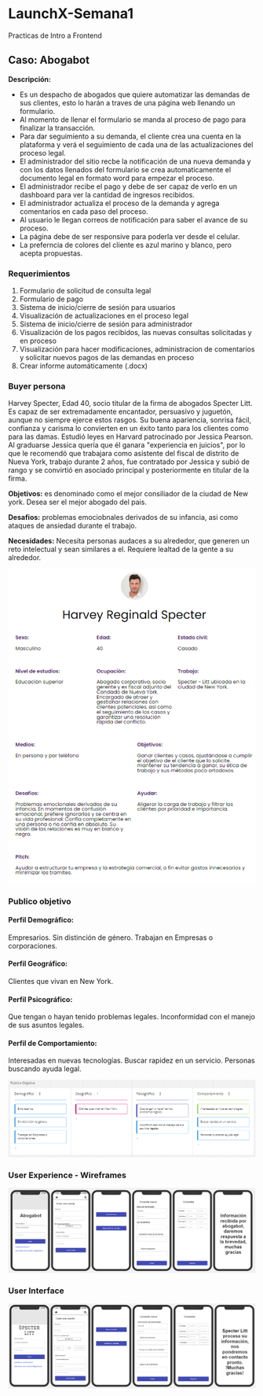 # LaunchX-Semana1
Practicas de Intro a Frontend

## Caso: Abogabot 
**Descripción:**

- Es un despacho de abogados que quiere automatizar las demandas de sus clientes, esto lo harán a traves de una página web llenando un formulario.
- Al momento de llenar el formulario se manda al proceso de pago para finalizar la transacción.
- Para dar seguimiento a su demanda, el cliente crea una cuenta en la plataforma y verá el seguimiento de cada una de las actualizaciones del proceso legal.
- El administrador del sitio recbe la notificación de una nueva demanda y con los datos llenados del formulario se crea automaticamente el documento legal en formato word para empezar el proceso.
- El administrador recibe el pago y debe de ser capaz de verlo en un dashboard para ver la cantidad de ingresos recibidos.
- El administrador actualiza el proceso de la demanda y agrega comentarios en cada paso del proceso.
- Al usuario le llegan correos de notificación para saber el avance de su proceso.
- La página debe de ser responsive para poderla ver desde el celular.
- La preferncia de colores del cliente es azul marino y blanco, pero acepta propuestas.

### Requerimientos
1. Formulario de solicitud de consulta legal
2. Formulario de pago
3. Sistema de inicio/cierre de sesión para usuarios
4. Visualización de actualizaciones en el proceso legal
5. Sistema de inicio/cierre de sesión para administrador
6. Visualización de los pagos recibidos, las nuevas consultas solicitadas y en proceso
7. Visualización para hacer modificaciones, administracion de comentarios y solicitar nuevos pagos de las demandas en proceso
8. Crear informe automáticamente (.docx)

### Buyer persona
Harvey Specter, Edad 40, socio titular de la firma de abogados Specter Litt. Es capaz de ser extremadamente encantador, persuasivo y juguetón, aunque no siempre ejerce estos rasgos. Su buena apariencia, sonrisa fácil, confianza y carisma lo convierten en un éxito tanto para los clientes como para las damas. Estudió leyes en Harvard patrocinado por Jessica Pearson. Al graduarse Jessica quería que él ganara "experiencia en juicios", por lo que le recomendó que trabajara como asistente del fiscal de distrito de Nueva York, trabajo durante 2 años, fue contratado por Jessica y subió de rango y se convirtió en asociado principal y posteriormente en titular de la firma.

**Objetivos:** es denominado como el mejor consiliador de la ciudad de New york. Desea ser el mejor abogado del pais.

**Desafios:** problemas emociobnales derivados de su infancia, asi como ataques de ansiedad durante el trabajo.

**Necesidades:**  Necesita personas audaces a su alrededor, que generen un reto intelectual y sean similares a el. Requiere lealtad de la gente a su alrededor.

![Buyer Persona](https://github.com/JesusHerreraB/LaunchX-Semana1/blob/main/Buyer%20persona.PNG)

### Publico objetivo
#### Perfil Demográfico:
Empresarios.
Sin distinción de género.
Trabajan en Empresas o corporaciones.
#### Perfil Geográfico:
Clientes que vivan en New York.
#### Perfil Psicográfico:
Que tengan o hayan tenido problemas legales.
Inconformidad con el manejo de sus asuntos legales.
#### Perfil de Comportamiento:
Interesadas en nuevas tecnologías.
Buscar rapidez en un servicio.
Personas buscando ayuda legal.

![Publico objetivo](https://github.com/JesusHerreraB/LaunchX-Semana1/blob/main/Publico%20objetivo.PNG)
### User Experience - Wireframes
![UX](https://github.com/JesusHerreraB/LaunchX-Semana1/blob/main/UX.PNG)
### User Interface
![UI](https://github.com/JesusHerreraB/LaunchX-Semana1/blob/main/UI.PNG)
